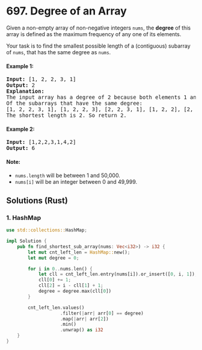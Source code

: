 # 697. Degree of an Array
Given a non-empty array of non-negative integers ```nums```, the **degree** of this array is defined as the maximum frequency of any one of its elements.

Your task is to find the smallest possible length of a (contiguous) subarray of ```nums```, that has the same degree as ```nums```.

#### Example 1:
<pre>
<strong>Input:</strong> [1, 2, 2, 3, 1]
<strong>Output:</strong> 2
<strong>Explanation:</strong>
The input array has a degree of 2 because both elements 1 and 2 appear twice.
Of the subarrays that have the same degree:
[1, 2, 2, 3, 1], [1, 2, 2, 3], [2, 2, 3, 1], [1, 2, 2], [2, 2, 3], [2, 2]
The shortest length is 2. So return 2.
</pre>

#### Example 2:
<pre>
<strong>Input:</strong> [1,2,2,3,1,4,2]
<strong>Output:</strong> 6
</pre>

#### Note:
* ```nums.length``` will be between 1 and 50,000.
* ```nums[i]``` will be an integer between 0 and 49,999.

## Solutions (Rust)

### 1. HashMap
```Rust
use std::collections::HashMap;

impl Solution {
    pub fn find_shortest_sub_array(nums: Vec<i32>) -> i32 {
        let mut cnt_left_len = HashMap::new();
        let mut degree = 0;

        for i in 0..nums.len() {
            let cll = cnt_left_len.entry(nums[i]).or_insert([0, i, 1]);
            cll[0] += 1;
            cll[2] = i - cll[1] + 1;
            degree = degree.max(cll[0])
        }

        cnt_left_len.values()
                    .filter(|arr| arr[0] == degree)
                    .map(|arr| arr[2])
                    .min()
                    .unwrap() as i32
    }
}
```
